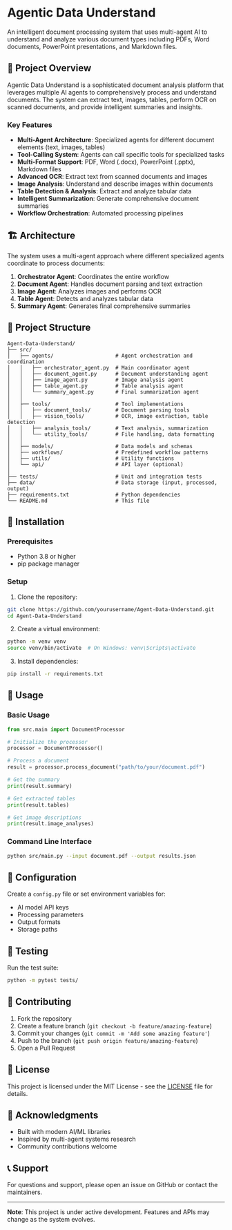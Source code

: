 # Agentic Data Understand

An intelligent document processing system that uses multi-agent AI to understand and analyze various document types including PDFs, Word documents, PowerPoint presentations, and Markdown files.

## 🎯 Project Overview

Agentic Data Understand is a sophisticated document analysis platform that leverages multiple AI agents to comprehensively process and understand documents. The system can extract text, images, tables, perform OCR on scanned documents, and provide intelligent summaries and insights.

### Key Features

- **Multi-Agent Architecture**: Specialized agents for different document elements (text, images, tables)
- **Tool-Calling System**: Agents can call specific tools for specialized tasks
- **Multi-Format Support**: PDF, Word (.docx), PowerPoint (.pptx), Markdown files
- **Advanced OCR**: Extract text from scanned documents and images
- **Image Analysis**: Understand and describe images within documents
- **Table Detection & Analysis**: Extract and analyze tabular data
- **Intelligent Summarization**: Generate comprehensive document summaries
- **Workflow Orchestration**: Automated processing pipelines

## 🏗️ Architecture

The system uses a multi-agent approach where different specialized agents coordinate to process documents:

1. **Orchestrator Agent**: Coordinates the entire workflow
2. **Document Agent**: Handles document parsing and text extraction
3. **Image Agent**: Analyzes images and performs OCR
4. **Table Agent**: Detects and analyzes tabular data
5. **Summary Agent**: Generates final comprehensive summaries

## 📁 Project Structure

```
Agent-Data-Understand/
├── src/
│   ├── agents/                    # Agent orchestration and coordination
│   │   ├── orchestrator_agent.py  # Main coordinator agent
│   │   ├── document_agent.py      # Document understanding agent
│   │   ├── image_agent.py         # Image analysis agent
│   │   ├── table_agent.py         # Table analysis agent
│   │   └── summary_agent.py       # Final summarization agent
│   │
│   ├── tools/                     # Tool implementations
│   │   ├── document_tools/        # Document parsing tools
│   │   ├── vision_tools/          # OCR, image extraction, table detection
│   │   ├── analysis_tools/        # Text analysis, summarization
│   │   └── utility_tools/         # File handling, data formatting
│   │
│   ├── models/                    # Data models and schemas
│   ├── workflows/                 # Predefined workflow patterns
│   ├── utils/                     # Utility functions
│   └── api/                       # API layer (optional)
│
├── tests/                         # Unit and integration tests
├── data/                          # Data storage (input, processed, output)
├── requirements.txt               # Python dependencies
└── README.md                      # This file
```

## 🚀 Installation

### Prerequisites

- Python 3.8 or higher
- pip package manager

### Setup

1. Clone the repository:
```bash
git clone https://github.com/yourusername/Agent-Data-Understand.git
cd Agent-Data-Understand
```

2. Create a virtual environment:
```bash
python -m venv venv
source venv/bin/activate  # On Windows: venv\Scripts\activate
```

3. Install dependencies:
```bash
pip install -r requirements.txt
```

## 📖 Usage

### Basic Usage

```python
from src.main import DocumentProcessor

# Initialize the processor
processor = DocumentProcessor()

# Process a document
result = processor.process_document("path/to/your/document.pdf")

# Get the summary
print(result.summary)

# Get extracted tables
print(result.tables)

# Get image descriptions
print(result.image_analyses)
```

### Command Line Interface

```bash
python src/main.py --input document.pdf --output results.json
```

## 🔧 Configuration

Create a `config.py` file or set environment variables for:

- AI model API keys
- Processing parameters
- Output formats
- Storage paths

## 🧪 Testing

Run the test suite:

```bash
python -m pytest tests/
```

## 🤝 Contributing

1. Fork the repository
2. Create a feature branch (`git checkout -b feature/amazing-feature`)
3. Commit your changes (`git commit -m 'Add some amazing feature'`)
4. Push to the branch (`git push origin feature/amazing-feature`)
5. Open a Pull Request

## 📝 License

This project is licensed under the MIT License - see the [LICENSE](LICENSE) file for details.

## 🙏 Acknowledgments

- Built with modern AI/ML libraries
- Inspired by multi-agent systems research
- Community contributions welcome

## 📞 Support

For questions and support, please open an issue on GitHub or contact the maintainers.

---

**Note**: This project is under active development. Features and APIs may change as the system evolves.